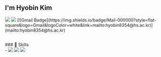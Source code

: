 ## I'm Hyobin Kim

<p>
  <a href="https://blog.naver.com/gyqsl5959" target="_blank"><img src="https://img.shields.io/badge/Blog-DD0B78?style=flat-square&logo=GitHub%20Sponsors&logoColor=white"/></a>
  <a href="mailto:hyobin2631@gmail.com" target="_blank"><img src="https://img.shields.io/badge/jieunjeon818@gmail.com-EA4335?style=flat-square&logo=Gmail&logoColor=white"/></a>
 [![Gmail Badge](https://img.shields.io/badge/Mail-000000?style=flat-square&logo=Gmail&logoColor=white&link=mailto:hyobin8354@hs.ac.kr)](mailto:hyobin8354@hs.ac.kr)
</p>

</br>
### 💪 Skills
</br>
- <img src="https://img.shields.io/badge/Python-3766AB?style=flat-square&logo=Python&logoColor=white"/></a> <img src="https://img.shields.io/badge/C-A8B9CC?style=flat-square&logo=C&logoColor=white"/></a> <img src="https://img.shields.io/badge/C++-00599C?style=flat-square&logo=C++&logoColor=white"/></a> 

